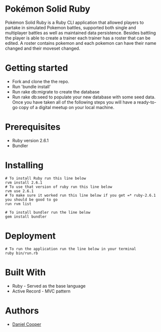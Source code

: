 # Pokémon Solid Ruby
Pokémon Solid Ruby is a Ruby CLI application that allowed players to partake in simulated Pokemon battles, supported both single and multiplayer battles as well as maintained data persistence. Besides battling the player is able to create a trainer each trainer has a roster that can be edited. A roster contains pokemon and each pokemon can have their name changed and their moveset changed.

# Getting started
* Fork and clone the the repo.
* Run 'bundle install'
* Run rake db:migrate to create the database 
* Run rake db:seed to populate your new database with some seed data.
Once you have taken all of the following steps you will have a ready-to-go copy of a digital meetup on your local machine.


# Prerequisites
* Ruby version 2.6.1
* Bundler

# Installing
```
# To install Ruby run this line below
rvm install 2.6.1
# To use that version of ruby run this line below
rvm use 2.6.1
# To make sure it worked run this line below if you get =* ruby-2.6.1 you should be good to go
run rvm list 
```
```
# To install bundler run the line below
gem install bundler
```

# Deployment
```
# To run the application run the line below in your terminal 
ruby bin/run.rb
```

# Built With
* Ruby - Served as the base language
* Active Record - MVC pattern 


# Authors
* [Daniel Cooper](https://github.com/DannyCoop)


